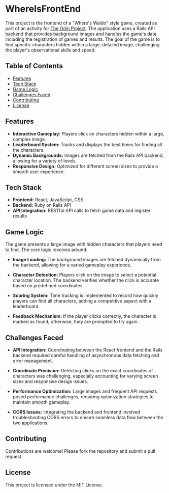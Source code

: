 # WhereIsFrontEnd

This project is the frontend of a "Where's Waldo" style game, created as part of an activity for [The Odin Project](https://www.theodinproject.com/). The application uses a Rails API backend that provides background images and handles the game's data, including the registration of games and results. The goal of the game is to find specific characters hidden within a large, detailed image, challenging the player's observational skills and speed.

## Table of Contents

- [Features](#features)
- [Tech Stack](#tech-stack)
- [Game Logic](#game-logic)
- [Challenges Faced](#challenges-faced)
- [Contributing](#contributing)
- [License](#license)

## Features

- **Interactive Gameplay:** Players click on characters hidden within a large, complex image.
- **Leaderboard System:** Tracks and displays the best times for finding all the characters.
- **Dynamic Backgrounds:** Images are fetched from the Rails API backend, allowing for a variety of levels.
- **Responsive Design:** Optimized for different screen sizes to provide a smooth user experience.

## Tech Stack

- **Frontend:** React, JavaScript, CSS
- **Backend:** Ruby on Rails API
- **API Integration:** RESTful API calls to fetch game data and register results


## Game Logic

The game presents a large image with hidden characters that players need to find. The core logic revolves around:

- **Image Loading:** The background images are fetched dynamically from the backend, allowing for a varied gameplay experience.

- **Character Detection:** Players click on the image to select a potential character location. The backend verifies whether the click is accurate based on predefined coordinates.

- **Scoring System:** Time tracking is implemented to record how quickly players can find all characters, adding a competitive aspect with a leaderboard.

- **Feedback Mechanism:** If the player clicks correctly, the character is marked as found; otherwise, they are prompted to try again.

## Challenges Faced

- **API Integration:** Coordinating between the React frontend and the Rails backend required careful handling of asynchronous data fetching and error management.

- **Coordinate Precision:** Detecting clicks on the exact coordinates of characters was challenging, especially accounting for varying screen sizes and responsive design issues.

- **Performance Optimization:** Large images and frequent API requests posed performance challenges, requiring optimization strategies to maintain smooth gameplay.

- **CORS Issues:** Integrating the backend and frontend involved troubleshooting CORS errors to ensure seamless data flow between the two applications.


## Contributing

Contributions are welcome! Please fork the repository and submit a pull request.

## License
This project is licensed under the MIT License.
